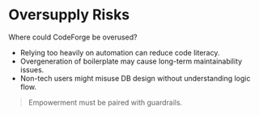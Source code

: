# Oversupply Risks

Where could CodeForge be overused?

- Relying too heavily on automation can reduce code literacy.
- Overgeneration of boilerplate may cause long-term maintainability issues.
- Non-tech users might misuse DB design without understanding logic flow.

> Empowerment must be paired with guardrails.